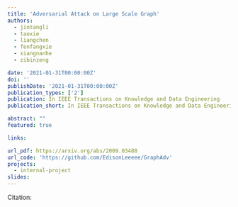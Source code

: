 ```yaml
---
title: 'Adversarial Attack on Large Scale Graph'
authors:
  - jintangli
  - taoxie
  - liangchen
  - fenfangxie
  - xiangnanhe
  - zibinzeng

date: '2021-01-31T00:00:00Z'
doi: ''
publishDate: '2021-01-31T00:00:00Z'
publication_types: ['2']
publication: In IEEE Transactions on Knowledge and Data Engineering 
publication_short: In IEEE Transactions on Knowledge and Data Engineering 

abstract: ""
featured: true

links:

url_pdf: https://arxiv.org/abs/2009.03488
url_code: 'https://github.com/EdisonLeeeee/GraphAdv'
projects:
  - internal-project
slides:
---
```




Citation:
